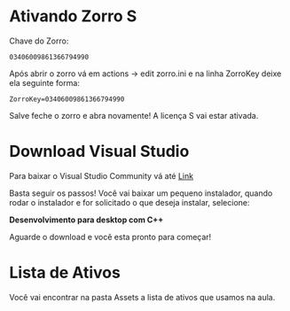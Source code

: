 # Ativando Zorro S


Chave do Zorro:
```
03406009861366794990
```
Após abrir o zorro vá em actions -> edit zorro.ini e na linha ZorroKey deixe ela seguinte forma:
```
ZorroKey=03406009861366794990
```

Salve feche o zorro e abra novamente! A licença S vai estar ativada.

# Download Visual Studio
Para baixar o Visual Studio Community vá até [Link](https://visualstudio.microsoft.com/free-developer-offers/)

Basta seguir os passos! Você vai baixar um pequeno instalador, quando rodar o instalador e for solicitado o que deseja instalar, selecione:

**Desenvolvimento para desktop com C++**

Aguarde o download e você esta pronto para começar!

# Lista de Ativos

Você vai encontrar na pasta Assets a lista de ativos que usamos na aula.
